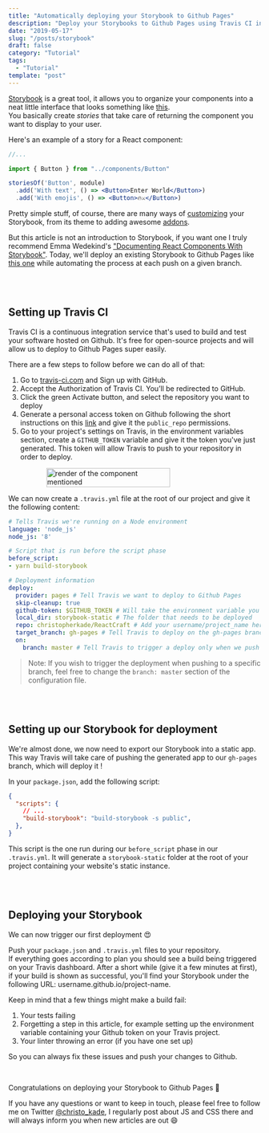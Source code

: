 ```yaml
---
title: "Automatically deploying your Storybook to Github Pages"
description: "Deploy your Storybooks to Github Pages using Travis CI in a matter of minutes."
date: "2019-05-17"
slug: "/posts/storybook"
draft: false
category: "Tutorial"
tags:
  - "Tutorial"
template: "post"
---
```


[Storybook](https://storybook.js.org/) is a great tool, it allows you to organize your components into a neat little interface that looks something like [this](https://christopherkade.com/ReactCraft).  
You basically create *stories* that take care of returning the component you want to display to your user.

Here's an example of a story for a React component:

```jsx
//...

import { Button } from "../components/Button"

storiesOf('Button', module)
  .add('With text', () => <Button>Enter World</Button>)
  .add('With emojis', () => <Button>🔥⚔️</Button>)
```

Pretty simple stuff, of course, there are many ways of [customizing](https://storybook.js.org/docs/configurations/options-parameter/) your Storybook, from its theme to adding awesome [addons](https://storybook.js.org/docs/addons/addon-gallery/).

But this article is not an introduction to Storybook, if you want one I truly recommend Emma Wedekind's ["Documenting React Components With Storybook"](https://dev.to/emmawedekind/documenting-react-components-with-storybook-4h3b). Today, we'll deploy an existing Storybook to Github Pages like [this one](https://christopherkade.com/ReactCraft) while automating the process at each push on a given branch.

<br><br>

## Setting up Travis CI

Travis CI is a continuous integration service that's used to build and test your software hosted on Github. It's free for open-source projects and will allow us to deploy to Github Pages super easily.

There are a few steps to follow before we can do all of that:

1. Go to [travis-ci.com](http://travis-ci.com) and Sign up with GitHub.
2. Accept the Authorization of Travis CI. You’ll be redirected to GitHub.
3. Click the green Activate button, and select the repository you want to deploy
4. Generate a personal access token on Github following the short instructions on this [link](https://help.github.com/en/articles/creating-a-personal-access-token-for-the-command-line) and give it the `public_repo` permissions.
5. Go to your project's settings on Travis, in the environment variables section, create a `GITHUB_TOKEN` variable and give it the token you've just generated. This token will allow Travis to push to your repository in order to deploy.

<div style="display: flex; align-items: center; justify-content: center">
<img width="70%" alt="render of the component mentioned" src="https://user-images.githubusercontent.com/15229355/57936079-78135700-78c3-11e9-8735-0aac4881d546.png">
</div>

We can now create a `.travis.yml` file at the root of our project and give it the following content:

```yml
# Tells Travis we're running on a Node environment
language: 'node_js'
node_js: '8'

# Script that is run before the script phase
before_script:
- yarn build-storybook

# Deployment information
deploy:
  provider: pages # Tell Travis we want to deploy to Github Pages
  skip-cleanup: true 
  github-token: $GITHUB_TOKEN # Will take the environment variable you created on step 5
  local_dir: storybook-static # The folder that needs to be deployed
  repo: christopherkade/ReactCraft # Add your username/project_name here
  target_branch: gh-pages # Tell Travis to deploy on the gh-pages branch
  on:
    branch: master # Tell Travis to trigger a deploy only when we push to master
```

> Note: If you wish to trigger the deployment when pushing to a specific branch, feel free to change the `branch: master` section of the configuration file.  

<br><br>

## Setting up our Storybook for deployment

We're almost done, we now need to export our Storybook into a static app. This way Travis will take care of pushing the generated app to our `gh-pages` branch, which will deploy it !

In your `package.json`, add the following script:

```json
{
  "scripts": {
    // ...
    "build-storybook": "build-storybook -s public",
  },
}
```

This script is the one run during our `before_script` phase in our `.travis.yml`. It will generate a `storybook-static` folder at the root of your project containing your website's static instance.

<br><br>

## Deploying your Storybook

We can now trigger our first deployment 😍

Push your `package.json` and `.travis.yml` files to your repository.   
If everything goes according to plan you should see a build being triggered on your Travis dashboard. After a short while (give it a few minutes at first), if your build is shown as successful, you'll find your Storybook under the following URL: username.github.io/project-name.

Keep in mind that a few things might make a build fail:  

1. Your tests failing
2. Forgetting a step in this article, for example setting up the environment variable containing your Github token on your Travis project.
3. Your linter throwing an error (if you have one set up)

So you can always fix these issues and push your changes to Github.

<br>

Congratulations on deploying your Storybook to Github Pages 🎉

If you have any questions or want to keep in touch, please feel free to follow me on Twitter [@christo_kade](https://twitter.com/christo_kade), I regularly post about JS and CSS there and will always inform you when new articles are out 😄
